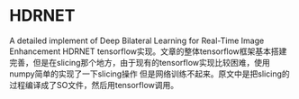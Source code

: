 # HDRNET
A detailed implement of Deep Bilateral Learning for Real-Time Image Enhancement
HDRNET tensorflow实现。文章的整体tensorflow框架基本搭建完善，但是在slicing那个地方，由于现有的tensorflow实现比较困难，使用numpy简单的实现了一下slicing操作
但是网络训练不起来。原文中是把slicing的过程编译成了SO文件，然后用tensorflow调用。
